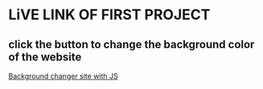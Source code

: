 # LiVE LINK OF FIRST PROJECT

## click the button to change the background color of the website

[Background changer site with JS ](https://p1-bgchange.netlify.app/)
